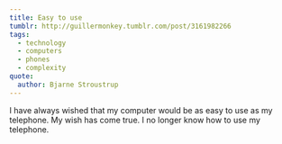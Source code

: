 ```yaml
---
title: Easy to use
tumblr: http://guillermonkey.tumblr.com/post/3161982266
tags:
  - technology
  - computers
  - phones
  - complexity
quote:
  author: Bjarne Stroustrup
---
```


I have always wished that my computer would be as easy to use as my telephone. My wish has come true. I no longer know how to use my telephone.
